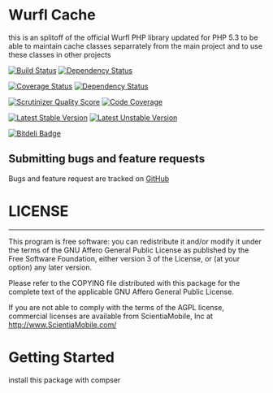 Wurfl Cache
===========

this is an splitoff of the official Wurfl PHP library updated for PHP 5.3 to be able
to maintain cache classes separrately from the main project and to use these classes
in other projects

[![Build Status](https://api.travis-ci.org/mimmi20/WurflCache.png?branch=master)](https://travis-ci.org/mimmi20/WurflCache)
[![Dependency Status](https://depending.in/mimmi20/WurflCache.png)](http://depending.in/mimmi20/WurflCache)

[![Coverage Status](https://coveralls.io/repos/mimmi20/WurflCache/badge.png)](https://coveralls.io/r/mimmi20/WurflCache)
[![Dependency Status](https://www.versioneye.com/php/mimmi20:wurflcache/dev-master/badge.png)](https://www.versioneye.com/php/mimmi20:wurflcache/dev-master)

[![Scrutinizer Quality Score](https://scrutinizer-ci.com/g/mimmi20/WurflCache/badges/quality-score.png?s=64b8e0c825b1ca4e1bd88d13367cdb36f78fd755)](https://scrutinizer-ci.com/g/mimmi20/WurflCache/) 
[![Code Coverage](https://scrutinizer-ci.com/g/mimmi20/WurflCache/badges/coverage.png?s=8776d95dbc069fa156fc48cebbed21dd293864b3)](https://scrutinizer-ci.com/g/mimmi20/WurflCache/)

[![Latest Stable Version](https://poser.pugx.org/mimmi20/wurflcache/v/stable.png)](https://packagist.org/packages/mimmi20/wurflcache)
[![Latest Unstable Version](https://poser.pugx.org/mimmi20/wurflcache/v/unstable.png)](https://packagist.org/packages/mimmi20/wurflcache)

[![Bitdeli Badge](https://d2weczhvl823v0.cloudfront.net/mimmi20/wurflcache/trend.png)](https://bitdeli.com/free "Bitdeli Badge")


Submitting bugs and feature requests
------------------------------------

Bugs and feature request are tracked on [GitHub](https://github.com/mimmi20/WurflCache/issues)

# LICENSE #
-----------

This program is free software: you can redistribute it and/or modify it under
the terms of the GNU Affero General Public License as published by the Free
Software Foundation, either version 3 of the License, or (at your option) any
later version.

Please refer to the COPYING file distributed with this package for the
complete text of the applicable GNU Affero General Public License.

If you are not able to comply with the terms of the AGPL license, commercial
licenses are available from ScientiaMobile, Inc at http://www.ScientiaMobile.com/

# Getting Started #
install this package with compser

